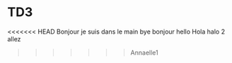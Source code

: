 # TD3
<<<<<<< HEAD
Bonjour
je suis 
dans 
le 
main
bye
bonjour
hello
Hola
halo
2
allez

>>>>>>> Annaelle1
